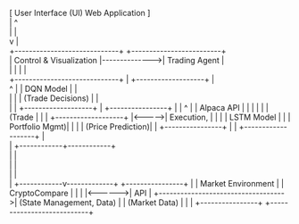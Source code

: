                                                                                                       
 [ User Interface (UI) Web Application ]                                                              
            |        ^                                                                                
            |        |                                                                                
            v        |                                                                                
  +-----------------------------+               +-------------------------+                           
  |     Control & Visualization |-------------->|      Trading Agent      |                           
  |                             |               |                         |                           
  +-----------------------------+               |  +-------------------+  |                           
            ^                                   |  |      DQN Model     |  |                           
            |                                   |  | (Trade Decisions)  |  |                           
            |                                   |  +-------------------+  |       +----------------+
            |                                   |            ^            |       | Alpaca API     |
            |                                   |            |            |       | (Trade         |
            |                                   |  +-------------------+  |<----->| Execution,     |
            |                                   |  |   LSTM Model      |  |       | Portfolio Mgmt)|
            |                                   |  | (Price Prediction)|  |       +----------------+
            |                                   |  +-------------------+  |                           
            |                                   +------------+------------+                           
            |                                                |                                        
            |                                                |                                        
            |                                                |                                        
            |                                   +------------v-------------+        +----------------+
            |                                   |     Market Environment    |        | CryptoCompare  |
            |                                   |                           |<------>| API            |
            +----------------------------------->| (State Management, Data) |        | (Market Data)  |
                                                |                           |        +----------------+
                                                +---------------------------+                           
                                                                                                      
